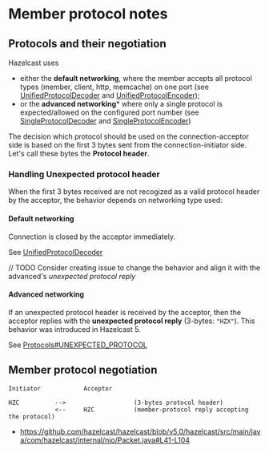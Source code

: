 # Member protocol notes

## Protocols and their negotiation

Hazelcast uses
* either the **default networking**, where the member accepts all protocol types (member, client, http, memcache) on one port
(see [UnifiedProtocolDecoder](https://github.com/hazelcast/hazelcast/blob/v5.0/hazelcast/src/main/java/com/hazelcast/internal/server/tcp/UnifiedProtocolDecoder.java)
and [UnifiedProtocolEncoder](https://github.com/hazelcast/hazelcast/blob/v5.0/hazelcast/src/main/java/com/hazelcast/internal/server/tcp/UnifiedProtocolEncoder.java));
* or the **advanced networking*** where only a single protocol is expected/allowed on the configured port number
(see [SingleProtocolDecoder](https://github.com/hazelcast/hazelcast/blob/v5.0/hazelcast/src/main/java/com/hazelcast/internal/server/tcp/SingleProtocolDecoder.java)
and [SingleProtocolEncoder](https://github.com/hazelcast/hazelcast/blob/v5.0/hazelcast/src/main/java/com/hazelcast/internal/server/tcp/SingleProtocolEncoder.java))

The decision which protocol should be used on the connection-acceptor side is based on the first 3 bytes sent from the connection-initiator side.
Let's call these bytes the **Protocol header**.

### Handling Unexpected protocol header

When the first 3 bytes received are not recogized as a valid protocol header by the acceptor, the behavior depends on networking type used:

#### Default networking

Connection is closed by the acceptor immediately.

See [UnifiedProtocolDecoder](https://github.com/hazelcast/hazelcast/blob/v5.0/hazelcast/src/main/java/com/hazelcast/internal/server/tcp/UnifiedProtocolDecoder.java#L129-L130)

// TODO Consider creating issue to change the behavior and align it with the advanced's *unexpected protocol reply*

#### Advanced networking
If an unexpected protocol header is received by the acceptor, then the acceptor replies with the **unexpected protocol reply** (3-bytes: `"HZX"`).
This behavior was introduced in Hazelcast 5.

See [Protocols#UNEXPECTED_PROTOCOL](https://github.com/hazelcast/hazelcast/blob/v5.0/hazelcast/src/main/java/com/hazelcast/internal/nio/Protocols.java#L52)


## Member protocol negotiation

```
Initiator            Acceptor

HZC          -->                   (3-bytes protocol header)
             <--     HZC           (member-protocol reply accepting the protocol)
```



* https://github.com/hazelcast/hazelcast/blob/v5.0/hazelcast/src/main/java/com/hazelcast/internal/nio/Packet.java#L41-L104